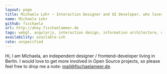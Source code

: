 ```yaml
---
layout: page
title: Michaela Lehr – Interaction Designer and UI Developer, who loves knitting, yoga and games
name: Michaela Lehr
github: fischaela
url: http://ahoy.fischaelameer.de
tags: webgl, angularjs, interaction design, information architecture, unity, front-end
availability: available-ish
rate: unspecified
---
```


Hi, I am Michaela, an independent designer / frontend-developer living in Berlin. I would love to get more involved in Open Source projects, so please feel free to drop me a note: <mail@fischaelameer.de>.
